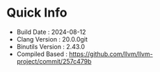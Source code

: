 # Quick Info
* Build Date : 2024-08-12
* Clang Version : 20.0.0git
* Binutils Version : 2.43.0
* Compiled Based : https://github.com/llvm/llvm-project/commit/257c479b
